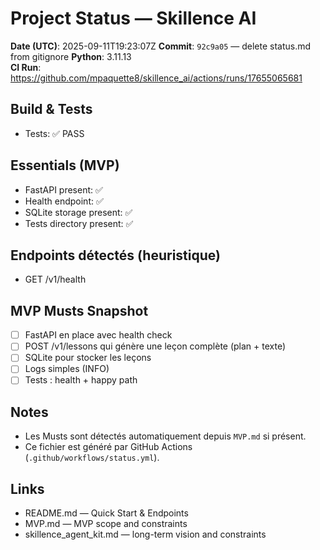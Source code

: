 # Project Status — Skillence AI

**Date (UTC)**: 2025-09-11T19:23:07Z
**Commit**: `92c9a05` — delete status.md from gitignore
**Python**: 3.11.13  
**CI Run**: https://github.com/mpaquette8/skillence_ai/actions/runs/17655065681

## Build & Tests
- Tests: ✅ PASS

## Essentials (MVP)
- FastAPI present: ✅
- Health endpoint: ✅
- SQLite storage present: ✅
- Tests directory present: ✅

## Endpoints détectés (heuristique)
- GET /v1/health

## MVP Musts Snapshot
- [ ] FastAPI en place avec health check
- [ ] POST /v1/lessons qui génère une leçon complète (plan + texte)
- [ ] SQLite pour stocker les leçons
- [ ] Logs simples (INFO)
- [ ] Tests : health + happy path

## Notes
- Les Musts sont détectés automatiquement depuis `MVP.md` si présent.
- Ce fichier est généré par GitHub Actions (`.github/workflows/status.yml`).

## Links
- README.md — Quick Start & Endpoints
- MVP.md — MVP scope and constraints
- skillence_agent_kit.md — long-term vision and constraints
